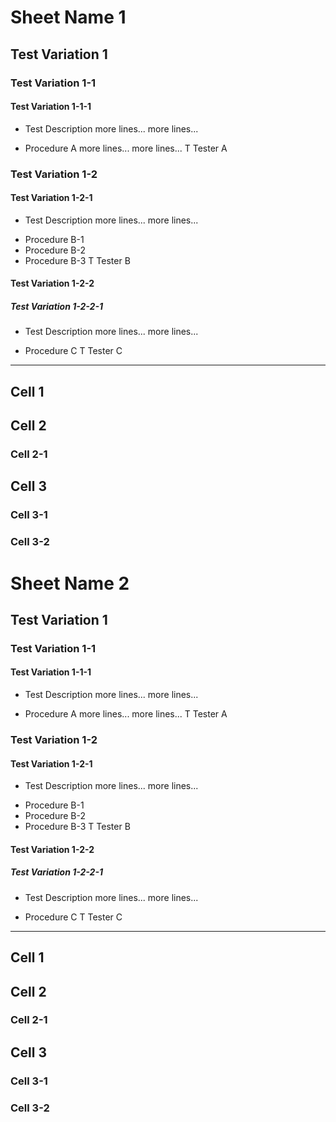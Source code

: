 # Sheet Name 1
## Test Variation 1
### Test Variation 1-1
#### Test Variation 1-1-1
* Test Description
  more lines...
  more lines...
+ Procedure A
  more lines...
  more lines...
T Tester A
### Test Variation 1-2
#### Test Variation 1-2-1
* Test Description
  more lines...
  more lines...
+ Procedure B-1
+ Procedure B-2
+ Procedure B-3
T Tester B
#### Test Variation 1-2-2
##### Test Variation 1-2-2-1
* Test Description
  more lines...
  more lines...
+ Procedure C
T Tester C
---
## Cell 1
## Cell 2
### Cell 2-1
## Cell 3
### Cell 3-1
### Cell 3-2

# Sheet Name 2
## Test Variation 1
### Test Variation 1-1
#### Test Variation 1-1-1
* Test Description
  more lines...
  more lines...
+ Procedure A
  more lines...
  more lines...
T Tester A
### Test Variation 1-2
#### Test Variation 1-2-1
* Test Description
  more lines...
  more lines...
+ Procedure B-1
+ Procedure B-2
+ Procedure B-3
T Tester B
#### Test Variation 1-2-2
##### Test Variation 1-2-2-1
* Test Description
  more lines...
  more lines...
+ Procedure C
T Tester C
---
## Cell 1
## Cell 2
### Cell 2-1
## Cell 3
### Cell 3-1
### Cell 3-2